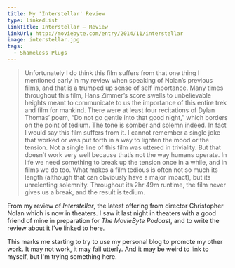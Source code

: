 ```yaml
---
title: My 'Interstellar' Review
type: linkedList
linkTitle: Interstellar — Review
linkUrl: http://moviebyte.com/entry/2014/11/interstellar
image: interstellar.jpg
tags:
  - Shameless Plugs
---
```


<blockquote>
<p>Unfortunately I do think this film suffers from that one thing I mentioned early in my review when speaking of Nolan’s previous films, and that is a trumped up sense of self importance. Many times throughout this film, Hans Zimmer’s score swells to unbelievable heights meant to communicate to us the importance of this entire trek and film for mankind. There were at least four recitations of Dylan Thomas’ poem, “Do not go gentle into that good night,” which borders on the point of tedium. The tone is somber and solemn indeed. In fact I would say this film suffers from it. I cannot remember a single joke that worked or was put forth in a way to lighten the mood or the tension. Not a single line of this film was uttered in triviality. But that doesn’t work very well because that’s not the way humans operate. In life we need something to break up the tension once in a while, and in films we do too. What makes a film tedious is often not so much its length (although that can obviously have a major impact), but its unrelenting solemnity. Throughout its 2hr 49m runtime, the film never gives us a break, and the result is tedium.</p>
</blockquote>

<p>From my review of&nbsp;<em>Interstellar</em>, the latest offering from director Christopher Nolan which is now in theaters. I saw it last night in theaters with a good friend of mine in preparation for&nbsp;<em>The MovieByte Podcast</em>, and to write the review about it I’ve linked to here.</p>

<p>This marks me starting to try to use my personal blog to promote my other work. It may not work, it may fail utterly. And it may be weird to link to myself, but I'm trying something here.</p>

